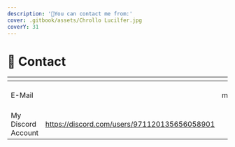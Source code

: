 ```yaml
---
description: '📧You can contact me from:'
cover: .gitbook/assets/Chrollo Lucilfer.jpg
coverY: 31
---
```


# 📧 Contact

<table data-view="cards"><thead><tr><th></th><th></th><th></th><th data-hidden data-card-cover data-type="files"></th></tr></thead><tbody><tr><td>E-Mail</td><td></td><td>mali.20072009@outlook.com</td><td><a href=".gitbook/assets/Monkey D_ Luffy (1).jpeg">Monkey D_ Luffy (1).jpeg</a></td></tr><tr><td>My Discord Account</td><td><a href="https://discord.com/users/971120135656058901">https://discord.com/users/971120135656058901</a></td><td></td><td><a href=".gitbook/assets/kurapika flower.jpeg">kurapika flower.jpeg</a></td></tr></tbody></table>
